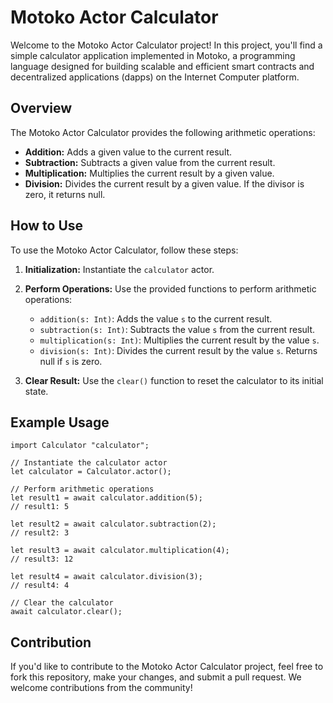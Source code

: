 # Motoko Actor Calculator

Welcome to the Motoko Actor Calculator project! In this project, you'll find a simple calculator application implemented in Motoko, a programming language designed for building scalable and efficient smart contracts and decentralized applications (dapps) on the Internet Computer platform.

## Overview

The Motoko Actor Calculator provides the following arithmetic operations:

- **Addition:** Adds a given value to the current result.
- **Subtraction:** Subtracts a given value from the current result.
- **Multiplication:** Multiplies the current result by a given value.
- **Division:** Divides the current result by a given value. If the divisor is zero, it returns null.

## How to Use

To use the Motoko Actor Calculator, follow these steps:

1. **Initialization:** Instantiate the `calculator` actor.

2. **Perform Operations:** Use the provided functions to perform arithmetic operations:
   - `addition(s: Int)`: Adds the value `s` to the current result.
   - `subtraction(s: Int)`: Subtracts the value `s` from the current result.
   - `multiplication(s: Int)`: Multiplies the current result by the value `s`.
   - `division(s: Int)`: Divides the current result by the value `s`. Returns null if `s` is zero.

3. **Clear Result:** Use the `clear()` function to reset the calculator to its initial state.

## Example Usage

```motoko
import Calculator "calculator";

// Instantiate the calculator actor
let calculator = Calculator.actor();

// Perform arithmetic operations
let result1 = await calculator.addition(5);
// result1: 5

let result2 = await calculator.subtraction(2);
// result2: 3

let result3 = await calculator.multiplication(4);
// result3: 12

let result4 = await calculator.division(3);
// result4: 4

// Clear the calculator
await calculator.clear();
```
## Contribution

If you'd like to contribute to the Motoko Actor Calculator project, feel free to fork this repository, make your changes, and submit a pull request. We welcome contributions from the community!
